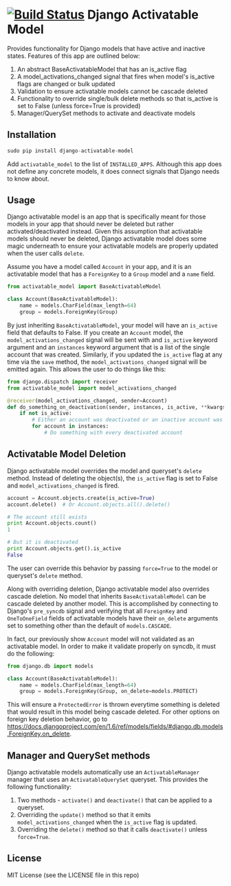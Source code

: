 [![Build Status](https://travis-ci.org/ambitioninc/django-activatable-model.png)](https://travis-ci.org/ambitioninc/django-activatable-model)
Django Activatable Model
==================
Provides functionality for Django models that have active and inactive states. Features of this app are outlined below:

1. An abstract BaseActivatableModel that has an is_active flag
1. A model_activations_changed signal that fires when model's is_active flags are changed or bulk updated
1. Validation to ensure activatable models cannot be cascade deleted
1. Functionality to override single/bulk delete methods so that is_active is set to False (unless force=True is provided)
1. Manager/QuerySet methods to activate and deactivate models

## Installation
```python
sudo pip install django-activatable-model
```

Add ``activatable_model`` to the list of ``INSTALLED_APPS``. Although this app does not define any concrete models, it does connect signals that Django needs to know about.

## Usage
Django activatable model is an app that is specifically meant for those models in your app that should never be deleted but rather activated/deactivated instead. Given this assumption that activatable models should never be deleted, Django activatable model does some magic underneath to ensure your activatable models are properly updated when the user calls ``delete``.

Assume you have a model called ``Account`` in your app, and it is an activatable model that has a ``ForeignKey`` to a ``Group`` model and a ``name`` field.

```python
from activatable_model import BaseActivatableModel

class Account(BaseActivatableModel):
    name = models.CharField(max_length=64)
    group = models.ForeignKey(Group)
```

By just inheriting ``BaseActivatableModel``, your model will have an ``is_active`` field that defaults to False. If you create an ``Account`` model, the ``model_activations_changed`` signal will be sent with and ``is_active`` keyword argument and an ``instances`` keyword argument that is a list of the single account that was created. Similarly, if you updated the ``is_active`` flag at any time via the ``save`` method, the ``model_activations_changed`` signal will be emitted again. This allows the user to do things like this:

```python
from django.dispatch import receiver
from activatable_model import model_activations_changed

@receiver(model_activations_changed, sender=Account)
def do_something_on_deactivation(sender, instances, is_active, **kwargs):
    if not is_active:
        # Either an account was deactivated or an inactive account was created...
        for account in instances:
            # Do something with every deactivated account
```

## Activatable Model Deletion
Django activatable model overrides the model and queryset's ``delete`` method. Instead of deleting the object(s), the ``is_active`` flag is set to False and ``model_activations_changed`` is fired.

```python
account = Account.objects.create(is_active=True)
account.delete()  # Or Account.objects.all().delete()

# The account still exists
print Account.objects.count()
1

# But it is deactivated
print Account.objects.get().is_active
False
```

The user can override this behavior by passing ``force=True`` to the model or queryset's ``delete`` method.

Along with overriding deletion, Django activatable model also overrides cascade deletion. No model that inherits ``BaseActivatableModel`` can be cascade deleted by another model. This is accomplished by connecting to Django's ``pre_syncdb`` signal and verifying that all ``ForeignKey`` and ``OneToOneField`` fields of activatable models have their ``on_delete`` arguments set to something other than the default of ``models.CASCADE``.

In fact, our previously show ``Account`` model will not validated as an activatable model. In order to make it validate properly on syncdb, it must do the following:

```python
from django.db import models

class Account(BaseActivatableModel):
    name = models.CharField(max_length=64)
    group = models.ForeignKey(Group, on_delete=models.PROTECT)
```

This will ensure a ``ProtectedError`` is thrown everytime something is deleted that would result in this model being cascade deleted. For other options on foreign key deletion behavior, go to https://docs.djangoproject.com/en/1.6/ref/models/fields/#django.db.models.ForeignKey.on_delete.

## Manager and QuerySet methods
Django activatable models automatically use an ``ActivatableManager`` manager that uses an ``ActivatableQuerySet`` queryset. This provides the following functionality:

1. Two methods - ``activate()`` and ``deactivate()`` that can be applied to a queryset.
1. Overriding the ``update()`` method so that it emits ``model_activations_changed`` when the ``is_active`` flag is updated.
1. Overriding the ``delete()`` method so that it calls ``deactivate()`` unless ``force=True``.

## License
MIT License (see the LICENSE file in this repo)